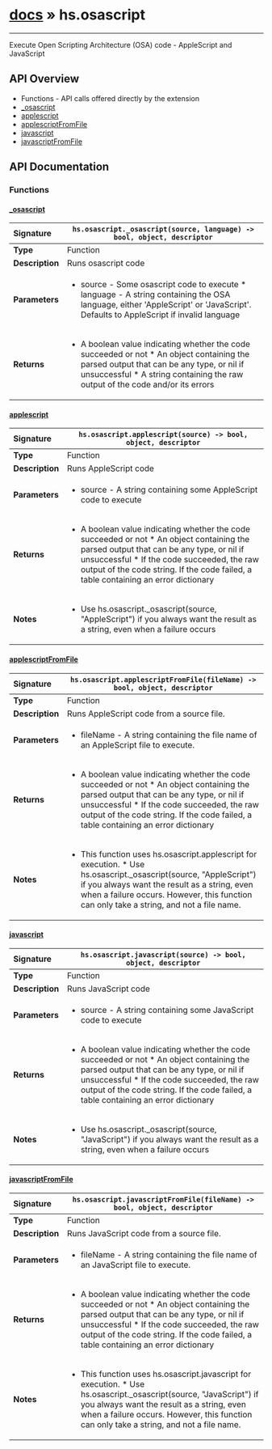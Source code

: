 # [docs](index.md) » hs.osascript
---

Execute Open Scripting Architecture (OSA) code - AppleScript and JavaScript


## API Overview
* Functions - API calls offered directly by the extension
 * [_osascript](#_osascript)
 * [applescript](#applescript)
 * [applescriptFromFile](#applescriptfromfile)
 * [javascript](#javascript)
 * [javascriptFromFile](#javascriptfromfile)

## API Documentation

### Functions

#### [_osascript](#_osascript)
| <span style="float: left;">**Signature**</span> | <span style="float: left;">`hs.osascript._osascript(source, language) -> bool, object, descriptor` </span>                                                          |
| -----------------------------------------------------|---------------------------------------------------------------------------------------------------------|
| **Type**                                             | Function |
| **Description**                                      | Runs osascript code |
| **Parameters**                                       | <ul><li>source - Some osascript code to execute * language - A string containing the OSA language, either 'AppleScript' or 'JavaScript'. Defaults to AppleScript if invalid language</li></ul> |
| **Returns**                                          | <ul><li>A boolean value indicating whether the code succeeded or not * An object containing the parsed output that can be any type, or nil if unsuccessful * A string containing the raw output of the code and/or its errors</li></ul> |

#### [applescript](#applescript)
| <span style="float: left;">**Signature**</span> | <span style="float: left;">`hs.osascript.applescript(source) -> bool, object, descriptor` </span>                                                          |
| -----------------------------------------------------|---------------------------------------------------------------------------------------------------------|
| **Type**                                             | Function |
| **Description**                                      | Runs AppleScript code |
| **Parameters**                                       | <ul><li>source - A string containing some AppleScript code to execute</li></ul> |
| **Returns**                                          | <ul><li>A boolean value indicating whether the code succeeded or not * An object containing the parsed output that can be any type, or nil if unsuccessful * If the code succeeded, the raw output of the code string. If the code failed, a table containing an error dictionary</li></ul> |
| **Notes**                                            | <ul><li>Use hs.osascript._osascript(source, "AppleScript") if you always want the result as a string, even when a failure occurs</li></ul> |

#### [applescriptFromFile](#applescriptfromfile)
| <span style="float: left;">**Signature**</span> | <span style="float: left;">`hs.osascript.applescriptFromFile(fileName) -> bool, object, descriptor` </span>                                                          |
| -----------------------------------------------------|---------------------------------------------------------------------------------------------------------|
| **Type**                                             | Function |
| **Description**                                      | Runs AppleScript code from a source file. |
| **Parameters**                                       | <ul><li>fileName - A string containing the file name of an AppleScript file to execute.</li></ul> |
| **Returns**                                          | <ul><li>A boolean value indicating whether the code succeeded or not * An object containing the parsed output that can be any type, or nil if unsuccessful * If the code succeeded, the raw output of the code string. If the code failed, a table containing an error dictionary</li></ul> |
| **Notes**                                            | <ul><li>This function uses hs.osascript.applescript for execution. * Use hs.osascript._osascript(source, "AppleScript") if you always want the result as a string, even when a failure occurs. However, this function can only take a string, and not a file name.</li></ul> |

#### [javascript](#javascript)
| <span style="float: left;">**Signature**</span> | <span style="float: left;">`hs.osascript.javascript(source) -> bool, object, descriptor` </span>                                                          |
| -----------------------------------------------------|---------------------------------------------------------------------------------------------------------|
| **Type**                                             | Function |
| **Description**                                      | Runs JavaScript code |
| **Parameters**                                       | <ul><li>source - A string containing some JavaScript code to execute</li></ul> |
| **Returns**                                          | <ul><li>A boolean value indicating whether the code succeeded or not * An object containing the parsed output that can be any type, or nil if unsuccessful * If the code succeeded, the raw output of the code string. If the code failed, a table containing an error dictionary</li></ul> |
| **Notes**                                            | <ul><li>Use hs.osascript._osascript(source, "JavaScript") if you always want the result as a string, even when a failure occurs</li></ul> |

#### [javascriptFromFile](#javascriptfromfile)
| <span style="float: left;">**Signature**</span> | <span style="float: left;">`hs.osascript.javascriptFromFile(fileName) -> bool, object, descriptor` </span>                                                          |
| -----------------------------------------------------|---------------------------------------------------------------------------------------------------------|
| **Type**                                             | Function |
| **Description**                                      | Runs JavaScript code from a source file. |
| **Parameters**                                       | <ul><li>fileName - A string containing the file name of an JavaScript file to execute.</li></ul> |
| **Returns**                                          | <ul><li>A boolean value indicating whether the code succeeded or not * An object containing the parsed output that can be any type, or nil if unsuccessful * If the code succeeded, the raw output of the code string. If the code failed, a table containing an error dictionary</li></ul> |
| **Notes**                                            | <ul><li>This function uses hs.osascript.javascript for execution. * Use hs.osascript._osascript(source, "JavaScript") if you always want the result as a string, even when a failure occurs. However, this function can only take a string, and not a file name.</li></ul> |

